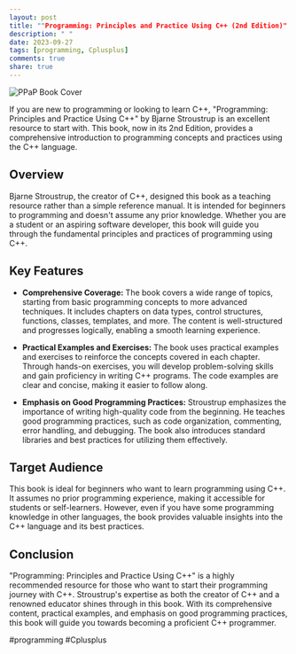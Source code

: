 ```yaml
---
layout: post
title: ""Programming: Principles and Practice Using C++ (2nd Edition)" by Bjarne Stroustrup"
description: " "
date: 2023-09-27
tags: [programming, Cplusplus]
comments: true
share: true
---
```


![PPaP Book Cover](https://example.com/ppap_cover.jpg)

If you are new to programming or looking to learn C++, "Programming: Principles and Practice Using C++" by Bjarne Stroustrup is an excellent resource to start with. This book, now in its 2nd Edition, provides a comprehensive introduction to programming concepts and practices using the C++ language.

## Overview

Bjarne Stroustrup, the creator of C++, designed this book as a teaching resource rather than a simple reference manual. It is intended for beginners to programming and doesn't assume any prior knowledge. Whether you are a student or an aspiring software developer, this book will guide you through the fundamental principles and practices of programming using C++.

## Key Features

- **Comprehensive Coverage:** The book covers a wide range of topics, starting from basic programming concepts to more advanced techniques. It includes chapters on data types, control structures, functions, classes, templates, and more. The content is well-structured and progresses logically, enabling a smooth learning experience.

- **Practical Examples and Exercises:** The book uses practical examples and exercises to reinforce the concepts covered in each chapter. Through hands-on exercises, you will develop problem-solving skills and gain proficiency in writing C++ programs. The code examples are clear and concise, making it easier to follow along.

- **Emphasis on Good Programming Practices:** Stroustrup emphasizes the importance of writing high-quality code from the beginning. He teaches good programming practices, such as code organization, commenting, error handling, and debugging. The book also introduces standard libraries and best practices for utilizing them effectively.

## Target Audience

This book is ideal for beginners who want to learn programming using C++. It assumes no prior programming experience, making it accessible for students or self-learners. However, even if you have some programming knowledge in other languages, the book provides valuable insights into the C++ language and its best practices.

## Conclusion

"Programming: Principles and Practice Using C++" is a highly recommended resource for those who want to start their programming journey with C++. Stroustrup's expertise as both the creator of C++ and a renowned educator shines through in this book. With its comprehensive content, practical examples, and emphasis on good programming practices, this book will guide you towards becoming a proficient C++ programmer.

#programming #Cplusplus